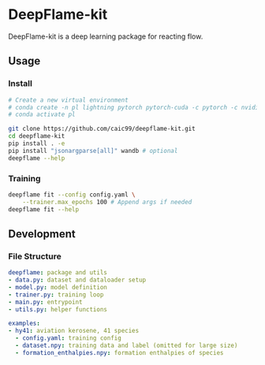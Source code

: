 # DeepFlame-kit
DeepFlame-kit is a deep learning package for reacting flow.

## Usage
### Install

```bash
# Create a new virtual environment
# conda create -n pl lightning pytorch pytorch-cuda -c pytorch -c nvidia -c conda-forge
# conda activate pl

git clone https://github.com/caic99/deepflame-kit.git
cd deepflame-kit
pip install . -e
pip install "jsonargparse[all]" wandb # optional
deepflame --help
```

### Training

```bash
deepflame fit --config config.yaml \
    --trainer.max_epochs 100 # Append args if needed
deepflame fit --help
```

## Development
### File Structure

```yaml
deepflame: package and utils
- data.py: dataset and dataloader setup
- model.py: model definition
- trainer.py: training loop
- main.py: entrypoint
- utils.py: helper functions

examples:
- hy41: aviation kerosene, 41 species
  - config.yaml: training config
  - dataset.npy: training data and label (omitted for large size)
  - formation_enthalpies.npy: formation enthalpies of species
```
